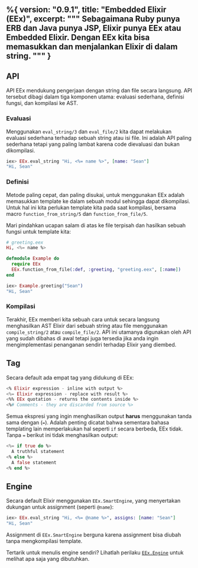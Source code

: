 %{
  version: "0.9.1",
  title: "Embedded Elixir (EEx)",
  excerpt: """
  Sebagaimana Ruby punya ERB dan Java punya JSP, Elixir punya EEx atau Embedded Elixir.  Dengan EEx kita bisa memasukkan dan menjalankan Elixir di dalam string.
  """
}
---

## API

API EEx mendukung pengerjaan dengan string dan file secara langsung.  API tersebut dibagi dalam tiga komponen utama: evaluasi sederhana, definisi fungsi, dan kompilasi ke AST.

### Evaluasi

Menggunakan `eval_string/3` dan `eval_file/2` kita dapat melakukan evaluasi sederhana terhadap sebuah string atau isi file.  Ini adalah API paling sederhana tetapi yang paling lambat karena code dievaluasi dan bukan dikompilasi.

```elixir
iex> EEx.eval_string "Hi, <%= name %>", [name: "Sean"]
"Hi, Sean"
```

### Definisi

Metode paling cepat, dan paling disukai, untuk menggunakan EEx adalah memasukkan template ke dalam sebuah modul sehingga dapat dikompilasi.  Untuk hal ini kita perlukan template kita pada saat kompilasi, bersama macro `function_from_string/5` dan `function_from_file/5`.

Mari pindahkan ucapan salam di atas ke file terpisah dan hasilkan sebuah fungsi untuk template kita:

```elixir
# greeting.eex
Hi, <%= name %>

defmodule Example do
  require EEx
  EEx.function_from_file(:def, :greeting, "greeting.eex", [:name])
end

iex> Example.greeting("Sean")
"Hi, Sean"
```

### Kompilasi

Terakhir, EEx memberi kita sebuah cara untuk secara langsung menghasilkan AST Elixir dari sebuah string atau file menggunakan `compile_string/2` atau `compile_file/2`. API ini utamanya digunakan oleh API yang sudah dibahas di awal tetapi juga tersedia jika anda ingin mengimplementasi penanganan sendiri terhadap Elixir yang diembed.

## Tag

Secara default ada empat tag yang didukung di EEx:

```elixir
<% Elixir expression - inline with output %>
<%= Elixir expression - replace with result %>
<%% EEx quotation - returns the contents inside %>
<%# Comments - they are discarded from source %>
```

Semua ekspresi yang ingin menghasilkan output __harus__ menggunakan tanda sama dengan (`=`).  Adalah penting dicatat bahwa sementara bahasa templating lain memperlakukan hal seperti `if` secara berbeda, EEx tidak.  Tanpa `=` berikut ini tidak menghasilkan output:

```elixir
<%= if true do %>
  A truthful statement
<% else %>
  A false statement
<% end %>
```

## Engine

Secara default Elixir menggunakan `EEx.SmartEngine`, yang menyertakan dukungan untuk assignment (seperti `@name`):

```elixir
iex> EEx.eval_string "Hi, <%= @name %>", assigns: [name: "Sean"]
"Hi, Sean"
```

Assignment di `EEx.SmartEngine` berguna karena assignment bisa diubah tanpa mengkompilasi template.

Tertarik untuk menulis engine sendiri?  Lihatlah perilaku [`EEx.Engine`](https://hexdocs.pm/eex/EEx.Engine.html) untuk melihat apa saja yang dibutuhkan.
